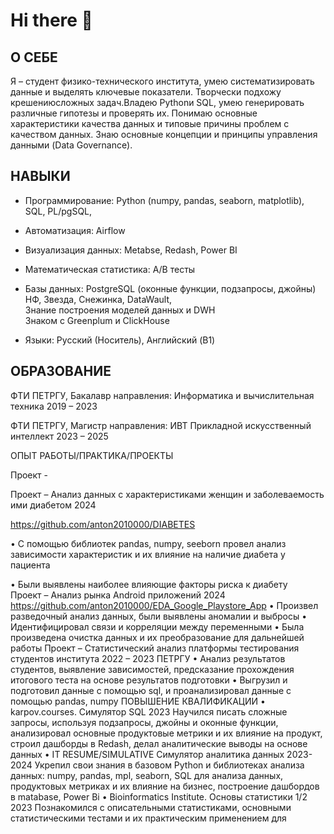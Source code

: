 # Hi there 👋

## О СЕБЕ

Я – студент физико-технического института, умею систематизировать данные и выделять ключевые показатели. Творчески
подхожу крешениюсложных задач.Владею Pythonи SQL, умею генерировать различные гипотезы и проверять их. Понимаю
основные характеристики качества данных и типовые причины проблем с качеством данных. Знаю основные концепции и
принципы управления данными (Data Governance).  

## НАВЫКИ 

+ Программирование: Python (numpy, pandas, seaborn, matplotlib), SQL, PL/pgSQL,  

+ Автоматизация: Airflow
  
+ Визуализация данных: Metabse, Redash, Power BI  

+ Математическая статистика: A/B тесты  

+ Базы данных: PostgreSQL (оконные функции, подзапросы, джойны)  
              НФ, Звезда, Снежинка, DataWault,  
              Знание построения моделей данных и DWH  
              Знаком с Greenplum и ClickHouse  

+ Языки: Русский (Носитель), Английский (B1)  

## ОБРАЗОВАНИЕ  

ФТИ ПЕТРГУ, Бакалавр направления: Информатика и вычислительная техника 2019 – 2023  

ФТИ ПЕТРГУ, Магистр направления: ИВТ Прикладной искусственный интеллект 2023 – 2025  

ОПЫТ РАБОТЫ/ПРАКТИКА/ПРОЕКТЫ  

Проект - 

Проект – Анализ данных с характеристиками женщин и заболеваемость ими диабетом 2024  

https://github.com/anton2010000/DIABETES  

• С помощью библиотек pandas, numpy, seeborn провел анализ зависимости характеристик и их влияние на наличие
диабета у пациента  

• Были выявлены наиболее влияющие факторы риска к диабету  
 Проект – Анализ рынка Android приложений 2024
 https://github.com/anton2010000/EDA_Google_Playstore_App
• Произвел разведочный анализ данных, были выявлены аномалии и выбросы
• Идентифицировал связи и корреляции между переменными
• Была произведена очистка данных и их преобразование для дальнейшей работы
Проект – Статистический анализ платформы тестирования студентов института 2022 – 2023
ПЕТРГУ
• Анализ результатов студентов, выявление зависимостей, предсказание прохождения итогового теста на основе
результатов подготовки
• Выгрузил и подготовил данные с помощью sql, и проанализировал данные с помощью pandas, numpy
ПОВЫШЕНИЕ КВАЛИФИКАЦИИ
• karpov.courses. Симулятор SQL 2023
Научился писать сложные запросы, используя подзапросы, джойны и оконные функции, анализировал основные
продуктовые метрики и их влияние на продукт, строил дашборды в Redash, делал аналитические выводы на основе
данных
• IT RESUME/SIMULATIVE Симулятор аналитика данных 2023-2024
Укрепил свои знания в базовом Python и библиотеках анализа данных: numpy, pandas, mpl, seaborn, SQL для анализа данных,
продуктовых метриках и их влияние на бизнес, построение дашбордов в matabase, Power Bi
• Bioinformatics Institute. Основы статистики 1/2 2023
Познакомился с описательными статистиками, основными статистическими тестами и их практическим применением для 
